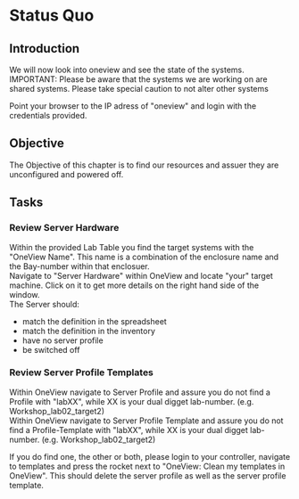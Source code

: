 # Status Quo

## Introduction

We will now look into oneview and see the state of the systems. 
IMPORTANT: Please be aware that the systems we are working on are shared systems. Please take special caution to not alter other systems

Point your browser to the IP adress of "oneview" and login with the credentials provided.<br>

## Objective
The Objective of this chapter is to find our resources and assuer they are unconfigured and powered off.

## Tasks
### Review Server Hardware 
Within the provided Lab Table you find the target systems with the "OneView Name". This name is a combination of the enclosure name and the Bay-number within that enclosuer.<br>
Navigate to "Server Hardware" within OneView and locate "your" target machine. Click on it to get more details on the right hand side of the window.<br>
The Server should:
* match the definition in the spreadsheet
* match the definition in the inventory 
* have no server profile
* be switched off

### Review Server Profile Templates
Within OneView navigate to Server Profile and assure you do not find a Profile with "labXX", while XX is your dual digget lab-number. (e.g. Workshop_lab02_target2)<br>
Within OneView navigate to Server Profile Template and assure you do not find a Profile-Template with "labXX", while XX is your dual digget lab-number. (e.g. Workshop_lab02_target2)<br>

If you do find one, the other or both, please login to your controller, navigate to templates and press the rocket next to "OneView: Clean my templates in OneView". This should delete the server profile as well as the server profile template.

